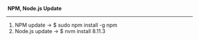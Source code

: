 ​	             							   **NPM, Node.js Update**

------

1. NPM update -> $ sudo npm install -g npm
2. Node.js update -> $ nvm install 8.11.3 

